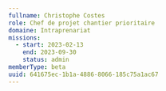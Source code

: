 ```yaml
---
fullname: Christophe Costes
role: Chef de projet chantier prioritaire
domaine: Intraprenariat
missions:
  - start: 2023-02-13
    end: 2023-09-30
    status: admin
memberType: beta
uuid: 641675ec-1b1a-4886-8066-185c75a1ac67
---
```

